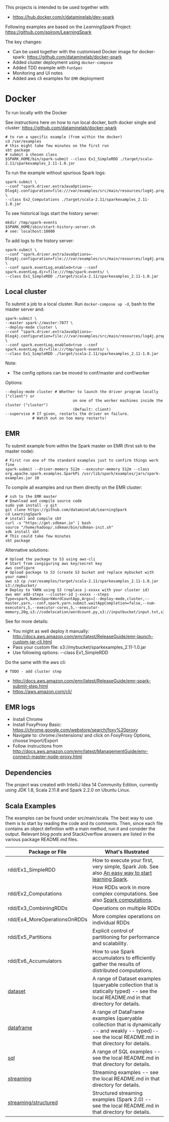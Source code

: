 
This projects is intended to be used together with:
* https://hub.docker.com/r/dataminelab/dev-spark

Following examples are based on the _LearningSpark_ Project:
https://github.com/spirom/LearningSpark

The key changes:
* Can be used together with the customised Docker image for docker-spark: https://github.com/dataminelab/docker-spark
* Added cluster deployment using `docker-compose`
* Added TDD example with `FunSpec`
* Monitoring and UI notes
* Added aws cli examples for `EMR` deployment

# Docker

To run locally with the Docker

See instructions here on how to run local docker, both docker single and cluster:
https://github.com/dataminelab/docker-spark

```
# to run a specific example (from within the docker)
cd /var/examples
# this might take few minutes on the first run
sbt package
# submit a chosen class
$SPARK_HOME/bin/spark-submit --class Ex1_SimpleRDD ./target/scala-2.11/sparkexamples_2.11-1.0.jar
```

To run the example without spurious Spark logs:
```
spark-submit \
--conf "spark.driver.extraJavaOptions=-Dlog4j.configuration=file:///var/examples/src/main/resources/log4j.properties" \
--class Ex2_Computations ./target/scala-2.11/sparkexamples_2.11-1.0.jar
```

To see historical logs start the history server:
```
mkdir /tmp/spark-events
$SPARK_HOME/sbin/start-history-server.sh
# see: localhost:18080
```

To add logs to the history server:
```
spark-submit \
--conf "spark.driver.extraJavaOptions=-Dlog4j.configuration=file:///var/examples/src/main/resources/log4j.properties" \
--conf spark.eventLog.enabled=true --conf spark.eventLog.dir=file:///tmp/spark-events/ \
--class Ex1_SimpleRDD ./target/scala-2.11/sparkexamples_2.11-1.0.jar
```

## Local cluster

To submit a job to a local cluster. Run `docker-compose up -d`, bash to the master server and:

```
spark-submit \
--master spark://master:7077 \
--deploy-mode cluster \
--conf "spark.driver.extraJavaOptions=-Dlog4j.configuration=file:///var/examples/src/main/resources/log4j.properties" \
--conf spark.eventLog.enabled=true --conf spark.eventLog.dir=file:///tmp/spark-events/ \
--class Ex1_SimpleRDD ./target/scala-2.11/sparkexamples_2.11-1.0.jar
```

Note:
* The config options can be moved to conf/master and conf/worker 

Options:
```
--deploy-mode cluster # Whether to launch the driver program locally ("client") or
                              on one of the worker machines inside the cluster ("cluster")
                              (Default: client)
--supervise # If given, restarts the driver on failure.
            # Watch out on too many restarts!
```

## EMR

To submit example from within the Spark master on EMR (first ssh to the master node):
```
# First run one of the standard examples just to confirm things work fine
spark-submit --driver-memory 512m --executor-memory 512m --class org.apache.spark.examples.SparkPi /usr/lib/spark/examples/jars/spark-examples.jar 10
```

To compile all examples and run them directly on the EMR cluster:
```
# ssh to the EMR master
# Download and compile source code
sudo yum install -y git
git clone https://github.com/dataminelab/LearningSpark
cd LearningSpark
# install and compile sbt
curl -s "https://get.sdkman.io" | bash
source "/home/hadoop/.sdkman/bin/sdkman-init.sh"
sdk install sbt
# This could take few minutes
sbt package
```

Alternative solutions:
```
# Upload the package to S3 using aws-cli
# Start from congiguring aws key/secret key
aws configure
# Upload package to S3 (create S3 bucket and replace mybucket with your name)
aws s3 cp /var/examples/target/scala-2.11/sparkexamples_2.11-1.0.jar s3://mybucket/
# Deploy to YARN using S3 (replace j-xxxxx with your cluster id)
aws emr add-steps --cluster-id j-xxxxx --steps Type=spark,Name=SparkWordCountApp,Args=[--deploy-mode,cluster,--master,yarn,--conf,spark.yarn.submit.waitAppCompletion=false,--num-executors,5,--executor-cores,5,--executor-memory,20g,s3://codelocation/wordcount.py,s3://inputbucket/input.txt,s3://outputbucket/],ActionOnFailure=CONTINUE
```
See for more details:
* You might as well deploy it manually: http://docs.aws.amazon.com/emr/latest/ReleaseGuide/emr-launch-custom-jar-cli.html
* Pass your custom file: s3://mybucket/sparkexamples_2.11-1.0.jar
* Use following options: --class Ex1_SimpleRDD

Do the same with the aws cli:
```
# TODO - add cluster step
```

* http://docs.aws.amazon.com/emr/latest/ReleaseGuide/emr-spark-submit-step.html
* https://aws.amazon.com/cli/

## EMR logs

* Install Chrome
* Install FoxyProxy Basic: https://chrome.google.com/webstore/search/foxy%20proxy
* Navigate to: chrome://extensions/ and click on FoxyProxy Options, choose Import/Export
* Follow instructions from http://docs.aws.amazon.com/emr/latest/ManagementGuide/emr-connect-master-node-proxy.html

## Dependencies

The project was created with IntelliJ Idea 14 Community Edition,
currently using JDK 1.8, Scala 2.11.8 and Spark 2.2.0 on Ubuntu Linux.


## Scala Examples

The examples can be found under src/main/scala. The best way to use them is to start by reading the code and its comments. Then, since each file contains an object definition with a main method, run it and consider the output. Relevant blog posts and StackOverflow answers are listed in the various package README.md files.

| Package or File                  | What's Illustrated    |
|---------------------------------|-----------------------|
|          rdd/Ex1_SimpleRDD         | How to execute your first, very simple, Spark Job. See also [An easy way to start learning Spark](http://www.river-of-bytes.com/2014/11/an-easy-way-to-start-learning-spark.html).
|          rdd/Ex2_Computations      | How RDDs work in more complex computations. See also [Spark computations](http://www.river-of-bytes.com/2014/11/spark-computations.html). |
|          rdd/Ex3_CombiningRDDs     | Operations on multiple RDDs |
|          rdd/Ex4_MoreOperationsOnRDDs | More complex operations on individual RDDs |
|          rdd/Ex5_Partitions        | Explicit control of partitioning for performance and scalability. |
|          rdd/Ex6_Accumulators | How to use Spark accumulators to efficiently gather the results of distributed computations. |
| [dataset](src/main/scala/dataset) | A range of Dataset examples (queryable collection that is statically typed) -- see the local README.md in that directory for details. |
| [dataframe](src/main/scala/dataframe) | A range of DataFrame examples (queryable collection that is dynamically -- and weakly -- typed)-- see the local README.md in that directory for details. |
| [sql](src/main/scala/sql) | A range of SQL examples -- see the local README.md in that directory for details.  |
| [streaming](src/main/scala/streaming) | Streaming examples -- see the local README.md in that directory for details.  |
| [streaming/structured](src/main/scala/streaming/structured) | Structured streaming examples (Spark 2.0) -- see the local README.md in that directory for details.  |

